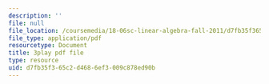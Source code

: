 ```yaml
---
description: ''
file: null
file_location: /coursemedia/18-06sc-linear-algebra-fall-2011/d7fb35f365c2d4686ef3009c878ed90b_5IGTFgPqlkw.pdf
file_type: application/pdf
resourcetype: Document
title: 3play pdf file
type: resource
uid: d7fb35f3-65c2-d468-6ef3-009c878ed90b
---
```

